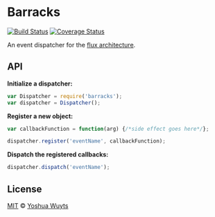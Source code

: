 # Barracks

[![Build Status](https://travis-ci.org/yoshuawuyts/barracks.svg)](https://travis-ci.org/yoshuawuyts/barracks)
[![Coverage Status](https://coveralls.io/repos/yoshuawuyts/barracks/badge.png?branch=master)](https://coveralls.io/r/yoshuawuyts/barracks?branch=master)

An event dispatcher for the [flux architecture](http://facebook.github.io/react/blog/2014/05/06/flux.html).

## API
__Initialize a dispatcher:__
````js
var Dispatcher = require('barracks');
var dispatcher = Dispatcher();
````

__Register a new object:__
````js
var callbackFunction = function(arg) {/*side effect goes here*/};

dispatcher.register('eventName', callbackFunction);
````

__Dispatch the registered callbacks:__
````js
dispatcher.dispatch('eventName');
````

## License
[MIT](https://tldrlegal.com/license/mit-license) © [Yoshua Wuyts](yoshuawuyts.com)